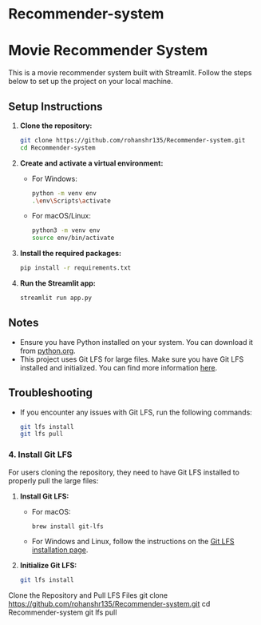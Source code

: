 # Recommender-system

# Movie Recommender System

This is a movie recommender system built with Streamlit. Follow the steps below to set up the project on your local machine.

## Setup Instructions

1. **Clone the repository:**

    ```sh
    git clone https://github.com/rohanshr135/Recommender-system.git
    cd Recommender-system
    ```

2. **Create and activate a virtual environment:**

    - For Windows:
      ```sh
      python -m venv env
      .\env\Scripts\activate
      ```
    - For macOS/Linux:
      ```sh
      python3 -m venv env
      source env/bin/activate
      ```

3. **Install the required packages:**

    ```sh
    pip install -r requirements.txt
    ```

4. **Run the Streamlit app:**

    ```sh
    streamlit run app.py
    ```

## Notes

- Ensure you have Python installed on your system. You can download it from [python.org](https://www.python.org/).
- This project uses Git LFS for large files. Make sure you have Git LFS installed and initialized. You can find more information [here](https://git-lfs.github.com/).

## Troubleshooting

- If you encounter any issues with Git LFS, run the following commands:
  ```sh
  git lfs install
  git lfs pull

### 4. Install Git LFS

For users cloning the repository, they need to have Git LFS installed to properly pull the large files:

1. **Install Git LFS:**
   - For macOS:
     ```sh
     brew install git-lfs
     ```
   - For Windows and Linux, follow the instructions on the [Git LFS installation page](https://git-lfs.github.com/).

2. **Initialize Git LFS:**

   ```sh
   git lfs install

Clone the Repository and Pull LFS Files
   git clone https://github.com/rohanshr135/Recommender-system.git
cd Recommender-system
git lfs pull

